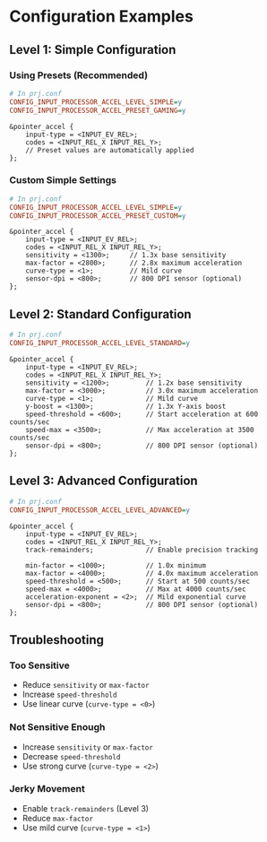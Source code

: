 # Configuration Examples

## Level 1: Simple Configuration

### Using Presets (Recommended)

```ini
# In prj.conf
CONFIG_INPUT_PROCESSOR_ACCEL_LEVEL_SIMPLE=y
CONFIG_INPUT_PROCESSOR_ACCEL_PRESET_GAMING=y
```

```devicetree
&pointer_accel {
    input-type = <INPUT_EV_REL>;
    codes = <INPUT_REL_X INPUT_REL_Y>;
    // Preset values are automatically applied
};
```

### Custom Simple Settings

```ini
# In prj.conf
CONFIG_INPUT_PROCESSOR_ACCEL_LEVEL_SIMPLE=y
CONFIG_INPUT_PROCESSOR_ACCEL_PRESET_CUSTOM=y
```

```devicetree
&pointer_accel {
    input-type = <INPUT_EV_REL>;
    codes = <INPUT_REL_X INPUT_REL_Y>;
    sensitivity = <1300>;     // 1.3x base sensitivity
    max-factor = <2800>;      // 2.8x maximum acceleration
    curve-type = <1>;         // Mild curve
    sensor-dpi = <800>;       // 800 DPI sensor (optional)
};
```

## Level 2: Standard Configuration

```ini
# In prj.conf
CONFIG_INPUT_PROCESSOR_ACCEL_LEVEL_STANDARD=y
```

```devicetree
&pointer_accel {
    input-type = <INPUT_EV_REL>;
    codes = <INPUT_REL_X INPUT_REL_Y>;
    sensitivity = <1200>;         // 1.2x base sensitivity
    max-factor = <3000>;          // 3.0x maximum acceleration
    curve-type = <1>;             // Mild curve
    y-boost = <1300>;             // 1.3x Y-axis boost
    speed-threshold = <600>;      // Start acceleration at 600 counts/sec
    speed-max = <3500>;           // Max acceleration at 3500 counts/sec
    sensor-dpi = <800>;           // 800 DPI sensor (optional)
};
```

## Level 3: Advanced Configuration

```ini
# In prj.conf
CONFIG_INPUT_PROCESSOR_ACCEL_LEVEL_ADVANCED=y
```

```devicetree
&pointer_accel {
    input-type = <INPUT_EV_REL>;
    codes = <INPUT_REL_X INPUT_REL_Y>;
    track-remainders;             // Enable precision tracking

    min-factor = <1000>;          // 1.0x minimum
    max-factor = <4000>;          // 4.0x maximum acceleration
    speed-threshold = <500>;      // Start at 500 counts/sec
    speed-max = <4000>;           // Max at 4000 counts/sec
    acceleration-exponent = <2>;  // Mild exponential curve
    sensor-dpi = <800>;           // 800 DPI sensor (optional)
};
```

## Troubleshooting

### Too Sensitive

- Reduce `sensitivity` or `max-factor`
- Increase `speed-threshold`
- Use linear curve (`curve-type = <0>`)

### Not Sensitive Enough

- Increase `sensitivity` or `max-factor`
- Decrease `speed-threshold`
- Use strong curve (`curve-type = <2>`)

### Jerky Movement

- Enable `track-remainders` (Level 3)
- Reduce `max-factor`
- Use mild curve (`curve-type = <1>`)
